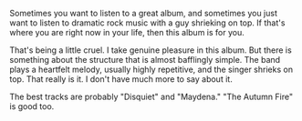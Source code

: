 Sometimes you want to listen to a great album, and sometimes you just want to listen to dramatic rock music with a
guy shrieking on top. If that's where you are right now in your life, then this album is for you.

That's being a little cruel. I take genuine pleasure in this album. But there is something about the structure that is
almost bafflingly simple. The band plays a heartfelt melody, usually highly repetitive, and the singer shrieks
on top. That really is it. I don't have much more to say about it.

The best tracks are probably "Disquiet" and "Maydena." "The Autumn Fire" is good too.
